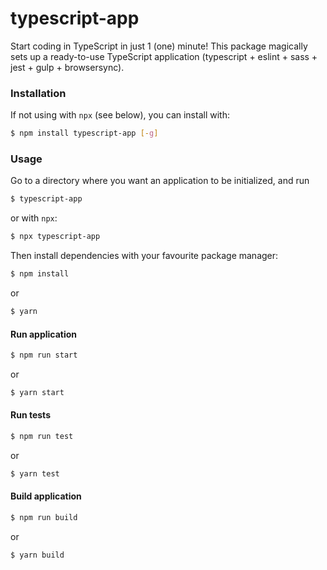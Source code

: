 # typescript-app

Start coding in TypeScript in just 1 (one) minute! This package magically sets up a ready-to-use TypeScript application (typescript + eslint + sass + jest + gulp + browsersync).

### Installation

If not using with `npx` (see below), you can install with:

```sh
$ npm install typescript-app [-g]
```

### Usage

Go to a directory where you want an application to be initialized, and run

```sh
$ typescript-app
```

or with `npx`:

```sh
$ npx typescript-app
```

Then install dependencies with your favourite package manager:

```sh
$ npm install
```

or

```sh
$ yarn
```

#### Run application

```sh
$ npm run start
```

or

```sh
$ yarn start
```

#### Run tests

````sh
$ npm run test
````

or

````sh
$ yarn test
````

#### Build application

```sh
$ npm run build
```

or

```sh
$ yarn build
```

